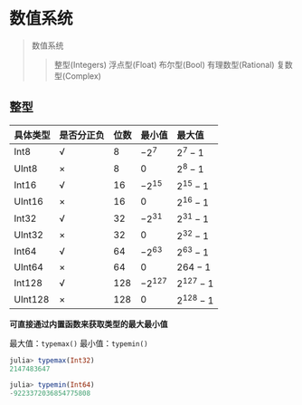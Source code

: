 # 数值系统
>数值系统
>>整型(Integers)
>>浮点型(Float)
>>布尔型(Bool)
>>有理数型(Rational)
>>复数型(Complex)

## 整型

|具体类型|是否分正负|位数|最小值|最大值|
|:------|:-------|:--|:-----|:---|
|Int8|√|8|$-2^7$|$2^7-1$|
|UInt8|×|8|0|$2^8-1$|
|Int16|√|16|$-2^{15}$|$2^{15}-1$|
|UInt16|×|16|0|$2^{16}-1$|
|Int32|√|32|$-2^{31}$|$2^{31}-1$|
|UInt32|×|32|0|$2^{32}-1$|
|Int64|√|64|$-2^{63}$|$2^{63}-1$|
|UInt64|×|64|$0$|$2{64}-1$|
|Int128|√|128|$-2^{127}$|$2^{127}-1$|
|UInt128|×|128|$0$|$2^{128}-1$|
**可直接通过内置函数来获取类型的最大最小值**

最大值：```typemax()```
最小值：```typemin()```

```julia
julia> typemax(Int32)
2147483647

julia> typemin(Int64)
-9223372036854775808

```
